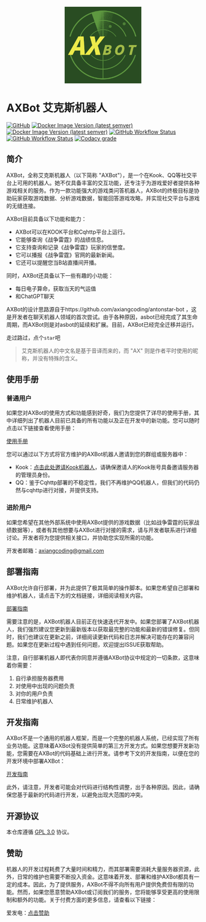 <p align="center">
 <img src="docs/axbot_logo.png" height="200px" />   
</p>

# AXBot 艾克斯机器人

[![GitHub](https://img.shields.io/github/license/axiangcoding/AXBot)](LICENSE) [![Docker Image Version (latest semver)](https://img.shields.io/docker/v/axiangcoding/axbot-core?label=axbot-core&sort=semver)](https://hub.docker.com/r/axiangcoding/axbot-core) [![Docker Image Version (latest semver)](https://img.shields.io/docker/v/axiangcoding/axbot-core?label=axbot-crawler&sort=semver)](https://hub.docker.com/r/axiangcoding/axbot-crawler) [![GitHub Workflow Status](https://img.shields.io/github/actions/workflow/status/axiangcoding/AXBot/build_docker_image.yml?label=build_docker_image)](https://github.com/axiangcoding/AXBot/actions/workflows/build_docker_image.yml) [![GitHub Workflow Status](https://img.shields.io/github/actions/workflow/status/axiangcoding/AXBot/codeql.yml?label=codeql)](https://github.com/axiangcoding/AXBot/actions/workflows/codeql.yml) [![Codacy grade](https://img.shields.io/codacy/grade/501ee223d049451d9de502036fab1ce1)](https://app.codacy.com/gh/axiangcoding/AXBot/dashboard?utm_source=gh&utm_medium=referral&utm_content=&utm_campaign=Badge_grade)

## 简介

AXBot，全称艾克斯机器人（以下简称 "AXBot"），是一个在Kook、QQ等社交平台上可用的机器人。她不仅具备丰富的交互功能，还专注于为游戏爱好者提供各种游戏相关的服务。作为一款功能强大的游戏类问答机器人，AXBot的终极目标是协助玩家获取游戏数据、分析游戏数据，智能回答游戏攻略，并实现社交平台与游戏的无缝连接。

AXBot目前具备以下功能和能力：

- AXBot可以在KOOK平台和Cqhttp平台上运行。
- 它能够查询《战争雷霆》的战绩信息。
- 它支持查询和记录《战争雷霆》玩家的信誉度。
- 它可以播报《战争雷霆》官网的最新新闻。
- 它还可以提醒您当B站直播间开播。

同时，AXBot还具备以下一些有趣的小功能：

- 每日电子算命，获取当天的气运值
- 和ChatGPT聊天

AXBot的设计思路源自于https://github.com/axiangcoding/antonstar-bot ，这是开发者在聊天机器人领域的首次尝试。由于各种原因，asbot已经完成了其生命周期，而AXBot则是对asbot的延续和扩展。目前，AXBot已经完全迁移并运行。

走过路过，点个`star`吧

> 艾克斯机器人的中文名是基于音译而来的，而 "AX" 则是作者平时使用的昵称，并没有特殊的含义。

## 使用手册
### 普通用户

如果您对AXBot的使用方式和功能感到好奇，我们为您提供了详尽的使用手册，其中详细列出了机器人目前已具备的所有功能以及正在开发中的新功能。您可以随时点击以下链接查看使用手册：

[使用手册](https://www.yuque.com/axiangcoding/ei27mo/omy4cgwvsikrwue1)

您可以通过以下方式将官方维护的AXBot机器人邀请到您的群组或服务器中：

- Kook：[点击此处邀请Kook机器人](https://www.kookapp.cn/app/oauth2/authorize?id=15253&permissions=923648&client_id=eXJ0-Ntgqw-q33Oe&redirect_uri=&scope=bot)，请确保邀请人的Kook账号具备邀请服务器的管理员身份。
- QQ：鉴于Cqhttp部署的不稳定性，我们不再维护QQ机器人，但我们的代码仍然与cqhttp进行对接，并提供支持。

### 进阶用户

如果您希望在其他外部系统中使用AXBot提供的游戏数据（比如战争雷霆的玩家战绩数据等），或者有其他想要与AXBot进行对接的需求，请与开发者联系进行详细讨论。开发者将为您提供相关接口，并协助您实现所需的功能。

开发者邮箱：axiangcoding@gmail.com

## 部署指南

AXBot允许自行部署，并为此提供了极其简单的操作脚本。如果您希望自己部署和维护机器人，请点击下方的文档链接，详细阅读相关内容。

[部署指南](docs/deploy_guide.md)

需要注意的是，AXBot机器人目前正在快速迭代开发中。如果您部署了AXBot机器人，我们强烈建议您更新到最新版本以获取最完整的功能和最新的错误修复。但同时，我们也建议在更新之前，详细阅读更新代码和日志并解决可能存在的兼容问题。如果您在更新过程中遇到任何问题，欢迎提出ISSUE获取帮助。

注意，自行部署机器人即代表你同意并遵循AXBot协议中规定的一切条款，这意味着你需要：

1. 自行承担服务器费用
2. 对使用中出现的问题负责
3. 对你的用户负责
4. 日常维护机器人

## 开发指南

AXBot不是一个通用的机器人框架，而是一个完整的机器人系统，已经实现了所有业务功能。这意味着AXBot没有提供简单的第三方开发方式。如果您想要开发新功能，您需要在AXBot的代码基础上进行开发。请参考下文的开发指南，以便在您的开发环境中部署AXBot：

[开发指南](docs/develop_guide.md)

此外，请注意，开发者可能会对代码进行结构性调整，出于各种原因。因此，请确保您基于最新的代码进行开发，以避免出现大范围的冲突。

## 开源协议

本仓库遵循 [GPL 3.0](LICENSE) 协议。

## 赞助

机器人的开发过程耗费了大量时间和精力，而其部署需要消耗大量服务器资源，此外，日常的维护也需要不断投入资金。这意味着开发、部署和维护AXBot都具有一定的成本。因此，为了提供服务，AXBot不得不向所有用户提供免费但有限的功能。然而，如果您愿意赞助AXBot或订阅我们的服务，您将能够享受更高的使用限制和额外的功能。关于付费方面的更多信息，请查看以下链接：

爱发电：[点击赞助](https://afdian.net/order/create?user_id=966767508b5811eca47c52540025c377&custom_price=10)
